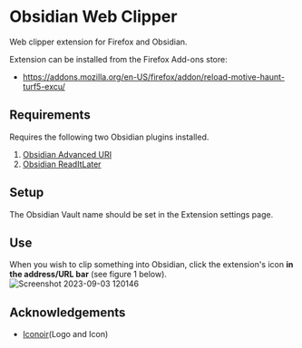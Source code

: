 # Obsidian Web Clipper

Web clipper extension for Firefox and Obsidian.

Extension can be installed from the Firefox Add-ons store:
- https://addons.mozilla.org/en-US/firefox/addon/reload-motive-haunt-turf5-excu/

## Requirements

Requires the following two Obsidian plugins installed.

1. [Obsidian Advanced URI](https://github.com/Vinzent03/obsidian-advanced-uri)
2. [Obsidian ReadItLater](https://github.com/DominikPieper/obsidian-ReadItLater)

## Setup

The Obsidian Vault name should be set in the Extension settings page.

## Use
 When you wish to clip something into Obsidian, click the extension's icon **in the address/URL bar** (see figure 1 below).
 ![Screenshot 2023-09-03 120146](https://github.com/rushowr/obsidian_clip/assets/694870/d4d87b0c-c358-4550-884b-5f38078e7c55)


## Acknowledgements

- [Iconoir](https://iconoir.com/)(Logo and Icon)
